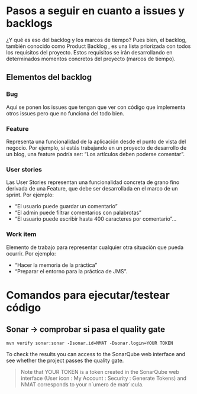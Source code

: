 # Pasos a seguir en cuanto a issues y backlogs

¿Y qué es eso del backlog y los marcos de tiempo? Pues bien, el backlog, también
conocido como Product Backlog , es una lista priorizada con todos los requisitos del
proyecto. Estos requisitos se irán desarrollando en determinados momentos concretos
del proyecto (marcos de tiempo).

## Elementos del backlog

### Bug

Aqui se ponen los issues que tengan que ver con código que implementa otros issues pero que no funciona del todo bien.

### Feature

Representa una funcionalidad de la aplicación desde el punto de vista del
negocio. Por ejemplo, si estás trabajando en un proyecto de desarrollo de un blog,
una feature podría ser: “Los artículos deben poderse comentar”.

### User stories

Las User Stories representan una funcionalidad concreta de grano fino
derivada de una Feature, que debe ser desarrollada en el marco de un sprint.
Por ejemplo:

- “El usuario puede guardar un comentario”
- “El admin puede filtrar comentarios con palabrotas”
- “El usuario puede escribir hasta 400 caracteres por comentario”…

### Work item

Elemento de trabajo para representar cualquier otra situación que pueda ocurrir.
Por ejemplo:

- “Hacer la memoria de la práctica”
- “Preparar el entorno para la práctica de JMS”.

# Comandos para ejecutar/testear código 
## Sonar -> comprobar si pasa el quality gate
`mvn verify sonar:sonar -Dsonar.id=NMAT -Dsonar.login=YOUR TOKEN`
 
To check the results you can access to the SonarQube web interface and see whether the project
passes the quality gate. 
> Note that YOUR TOKEN is a token created in the SonarQube web interface (User
icon : My Account : Security : Generate Tokens) and NMAT corresponds to your n´umero de matr´ıcula.